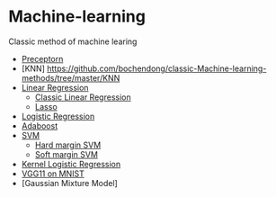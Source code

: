 # Machine-learning
Classic method of machine learing
* [Preceptorn](https://github.com/bochendong/Machine-learning/tree/master/preceptorn)
* [KNN] https://github.com/bochendong/classic-Machine-learning-methods/tree/master/KNN
* [Linear Regression](https://github.com/bochendong/Machine-learning/tree/master/Linear_regression)
    * [Classic Linear Regression](https://github.com/bochendong/Machine-learning/edit/master/Linear_regression/Classic_Linear_regression)
    * [Lasso](https://github.com/bochendong/Machine-learning/edit/master/Linear_regression/Lasso)
* [Logistic Regression](https://github.com/bochendong/Machine-learning/tree/master/logistic_regression)
* [Adaboost](https://github.com/bochendong/Machine-learning/tree/master/adaboost)
* [SVM](https://github.com/bochendong/Machine-learning/tree/master/SVM)
   * [Hard margin SVM](https://github.com/bochendong/Machine-learning/tree/master/SVM/Hard%20margin%20SVM)
   * [Soft margin SVM](https://github.com/bochendong/Machine-learning/tree/master/SVM/Soft%20margin%20SVM)
* [Kernel Logistic Regression](https://github.com/bochendong/Machine-learning/tree/master/Kernel_Logistic_reg)
* [VGG11 on MNIST](https://github.com/bochendong/VGG11-on-MNIST-dataset)
* [Gaussian Mixture Model]
